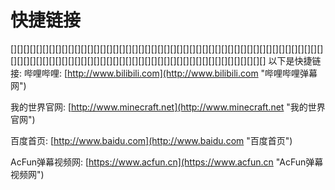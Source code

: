 # 快捷链接
[][][][][][][][][][][][][][][][][][][][][][][][][][][][][][][][][][][][][][][][][][][][][][][][][][][][][][][][][][][][][][][][][][][][][][][][][][][][][][][][][][][][][][][][][]
以下是快捷链接:
哔哩哔哩:
[http://www.bilibili.com](http://www.bilibili.com "哔哩哔哩弹幕网")

我的世界官网:
[http://www.minecraft.net](http://www.minecraft.net "我的世界官网")

百度首页:
[http://www.baidu.com](http://www.baidu.com "百度首页")

AcFun弹幕视频网:
[https://www.acfun.cn](https://www.acfun.cn "AcFun弹幕视频网")
